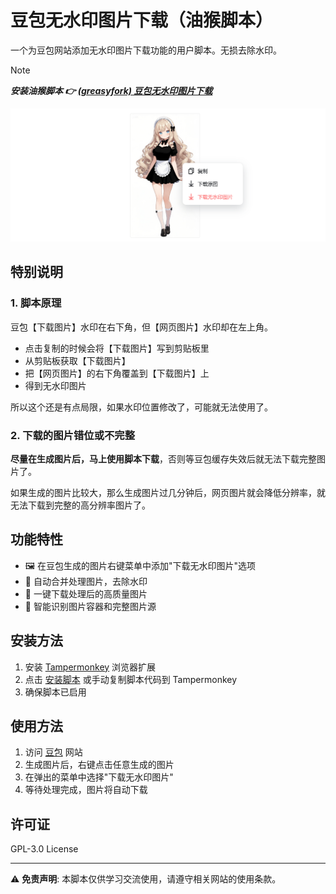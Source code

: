 
# 豆包无水印图片下载（油猴脚本）

一个为豆包网站添加无水印图片下载功能的用户脚本。无损去除水印。

> [!NOTE]
>
> ***安装油猴脚本 👉 [(greasyfork) 豆包无水印图片下载](https://greasyfork.org/en/scripts/544607-%E8%B1%86%E5%8C%85%E6%97%A0%E6%B0%B4%E5%8D%B0%E5%9B%BE%E7%89%87%E4%B8%8B%E8%BD%BD)***

![image](./assets/image.png)

## 特别说明

### 1. 脚本原理

豆包【下载图片】水印在右下角，但【网页图片】水印却在左上角。

- 点击复制的时候会将【下载图片】写到剪贴板里
- 从剪贴板获取【下载图片】
- 把【网页图片】的右下角覆盖到【下载图片】上
- 得到无水印图片

所以这个还是有点局限，如果水印位置修改了，可能就无法使用了。

### 2. 下载的图片错位或不完整

**尽量在生成图片后，马上使用脚本下载**，否则等豆包缓存失效后就无法下载完整图片了。

如果生成的图片比较大，那么生成图片过几分钟后，网页图片就会降低分辨率，就无法下载到完整的高分辨率图片了。

## 功能特性

- 🖼️ 在豆包生成的图片右键菜单中添加"下载无水印图片"选项
- 🔄 自动合并处理图片，去除水印
- 💾 一键下载处理后的高质量图片
- 🎯 智能识别图片容器和完整图片源

## 安装方法

1. 安装 [Tampermonkey](https://www.tampermonkey.net/) 浏览器扩展
2. 点击 [安装脚本](https://greasyfork.org/en/scripts/544607-%E8%B1%86%E5%8C%85%E6%97%A0%E6%B0%B4%E5%8D%B0%E5%9B%BE%E7%89%87%E4%B8%8B%E8%BD%BD) 或手动复制脚本代码到 Tampermonkey
3. 确保脚本已启用

## 使用方法

1. 访问 [豆包](https://www.doubao.com/) 网站
2. 生成图片后，右键点击任意生成的图片
3. 在弹出的菜单中选择"下载无水印图片"
4. 等待处理完成，图片将自动下载

## 许可证

GPL-3.0 License

---

⚠️ **免责声明**: 本脚本仅供学习交流使用，请遵守相关网站的使用条款。
